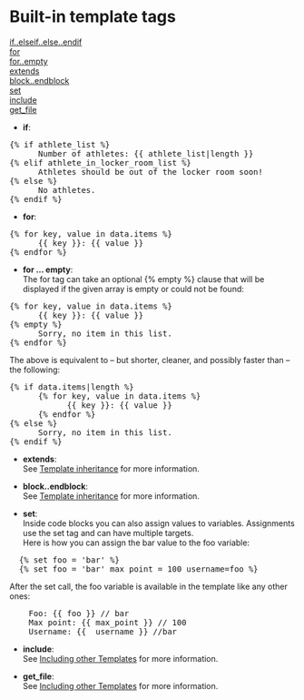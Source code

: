 Built-in template tags
===

<a href="#if">if..elseif..else..endif</a><br />
<a href="#for">for</a><br />
<a href="#for-empty">for..empty</a><br />
<a href="#extends">extends</a><br />
<a href="#block">block..endblock</a><br />
<a href="#set">set</a><br />
<a href="#include">include</a><br />
<a href="#get_file">get_file</a><br />
<a name="if"></a>
- <strong>if</strong>:<br />
<pre>{% if athlete_list %}
      Number of athletes: {{ athlete_list|length }}
{% elif athlete_in_locker_room_list %}
      Athletes should be out of the locker room soon!
{% else %}
      No athletes.
{% endif %}</pre>

<a name="for"></a>
- <strong>for</strong>:<br />
<pre>
{% for key, value in data.items %}
      {{ key }}: {{ value }}
{% endfor %}</pre>

<a name="for-empty"></a>
- <strong>for ... empty</strong>:<br />
The for tag can take an optional {% empty %} clause that will be displayed if the given array is empty or could not be found:
<pre>
{% for key, value in data.items %}
      {{ key }}: {{ value }}
{% empty %}
      Sorry, no item in this list.
{% endfor %}</pre>
The above is equivalent to – but shorter, cleaner, and possibly faster than – the following:
<pre>
{% if data.items|length %}
      {% for key, value in data.items %}
            {{ key }}: {{ value }}
      {% endfor %}
{% else %}
      Sorry, no item in this list.
{% endif %}
</pre>

<a name="extends"></a>
- <strong>extends</strong>:<br />
See <a href="https://github.com/jinnguyen/puja/edit/master/docs#template-inheritance">Template inheritance</a> for more information.<br />

<a name="block-endblock"></a>
- <strong>block..endblock</strong>:<br />
See <a href="https://github.com/jinnguyen/puja/edit/master/docs#template-inheritance">Template inheritance</a> for more information.<br />

<a name="set"></a>
- <strong>set</strong>:<br />
Inside code blocks you can also assign values to variables. Assignments use the set tag and can have multiple targets.<br />
Here is how you can assign the bar value to the foo variable:
<pre>
  {% set foo = 'bar' %}
  {% set foo = 'bar' max_point = 100 username=foo %}
</pre>
After the set call, the foo variable is available in the template like any other ones:
<pre>
    Foo: {{ foo }} // bar
    Max point: {{ max_point }} // 100
    Username: {{  username }} //bar
</pre>

<a name="include"></a>
- <strong>include</strong>:<br />
See <a href="https://github.com/jinnguyen/puja/edit/master/docs#inlcude">Including other Templates</a> for more information.<br />

<a name="get_file"></a>
- <strong>get_file</strong>:<br />
See <a href="https://github.com/jinnguyen/puja/edit/master/docs#get_file">Including other Templates</a> for more information.<br />

